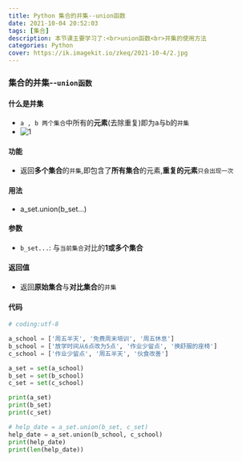 ```yaml
---
title: Python 集合的并集--union函数
date: 2021-10-04 20:52:03
tags: [集合]
description: 本节课主要学习了:<br>union函数<br>并集的使用方法
categories: Python
cover: https://ik.imagekit.io/zkeq/2021-10-4/2.jpg
---
```


### 集合的并集--`union函数`

#### 什么是并集

- `a , b 两个集合`中所有的**元素**(去除重复)即为a与b的`并集`
- ![1](https://ik.imagekit.io/zkeq/2021-10-4/1.png)

#### 功能

- 返回**多个集合**的`并集`,即包含了**所有集合**的元素,**重复的元素**`只会出现一次`

#### 用法

- a_set.union(b_set...)

#### 参数

- `b_set...`: 与`当前集合`对比的**1或多个集合**

#### 返回值

- 返回**原始集合**与**对比集合**的`并集`

#### 代码

```python
# coding:utf-8

a_school = ['周五半天', '免费周末培训', '周五休息']
b_school = ['放学时间从6点改为5点', '作业少留点', '换舒服的座椅']
c_school = ['作业少留点', '周五半天', '伙食改善']

a_set = set(a_school)
b_set = set(b_school)
c_set = set(c_school)

print(a_set)
print(b_set)
print(c_set)

# help_date = a_set.union(b_set, c_set)
help_date = a_set.union(b_school, c_school)
print(help_date)
print(len(help_date))

```
